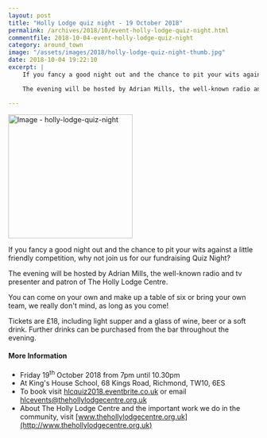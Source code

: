 ```yaml
---
layout: post
title: "Holly Lodge quiz night - 19 October 2018"
permalink: /archives/2018/10/event-holly-lodge-quiz-night.html
commentfile: 2018-10-04-event-holly-lodge-quiz-night
category: around_town
image: "/assets/images/2018/holly-lodge-quiz-night-thumb.jpg"
date: 2018-10-04 19:22:10
excerpt: |
    If you fancy a good night out and the chance to pit your wits against a little friendly competition, why not join us for our fundraising Quiz Night?

    The evening will be hosted by Adrian Mills, the well-known radio and tv presenter and patron of The Holly Lodge Centre.

---
```


<a href="/assets/images/2018/holly-lodge-quiz-night.jpg" title="Click for a larger image"><img src="/assets/images/2018/holly-lodge-quiz-night-thumb.jpg" width="250" alt="Image - holly-lodge-quiz-night"  class="photo right"/></a>

If you fancy a good night out and the chance to pit your wits against a little friendly competition, why not join us for our fundraising Quiz Night?

The evening will be hosted by Adrian Mills, the well-known radio and tv presenter and patron of The Holly Lodge Centre.

You can come on your own and make up a table of six or bring your own team, we really don't mind, as long as you come!

Tickets are &pound;18, including light supper and a glass of wine, beer or a soft drink. Further drinks can be purchased from the bar throughout the evening.

#### More Information

* Friday 19<sup>th</sup> October 2018 from 7pm until 10.30pm
* At King's House School, 68 Kings Road, Richmond, TW10, 6ES
* To book visit [hlcquiz2018.eventbrite.co.uk](https://hlcquiz2018.eventbrite.co.uk) or email [hlcevents@thehollylodgecentre.org.uk](:mailto:hlcevents@thehollylodgecentre.org.uk)
* About The Holly Lodge Centre and the important work we do in the community, visit [www.thehollylodgecentre.org.uk](http://www.thehollylodgecentre.org.uk)
